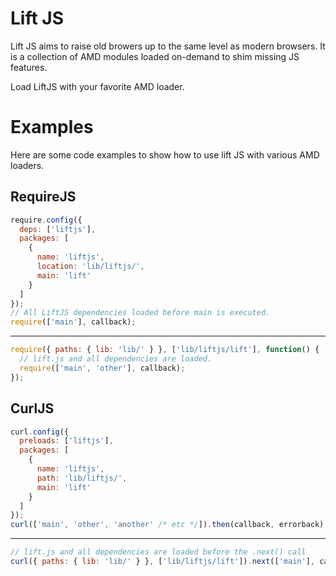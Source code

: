 Lift JS
=======

Lift JS aims to raise old browers up to the same level as modern browsers. It is
a collection of AMD modules loaded on-demand to shim missing JS features.

Load LiftJS with your favorite AMD loader.

Examples
========

Here are some code examples to show how to use lift JS with various AMD loaders.

RequireJS
---------

```javascript
require.config({
  deps: ['liftjs'],
  packages: [
    {
      name: 'liftjs',
      location: 'lib/liftjs/',
      main: 'lift'
    }
  ]
});
// All LiftJS dependencies loaded before main is executed.
require(['main'], callback);
```

-----

```javascript
require({ paths: { lib: 'lib/' } }, ['lib/liftjs/lift'], function() {
  // lift.js and all dependencies are loaded.
  require(['main', 'other'], callback);
});
```

CurlJS
------

```javascript
curl.config({
  preloads: ['liftjs'],
  packages: [
    {
      name: 'liftjs',
      path: 'lib/liftjs/',
      main: 'lift'
    }
  ]
});
curl(['main', 'other', 'another' /* etc */]).then(callback, errorback);
```

-----

```javascript
// lift.js and all dependencies are loaded before the .next() call
curl({ paths: { lib: 'lib/' } }, ['lib/liftjs/lift']).next(['main'], callback);
```
